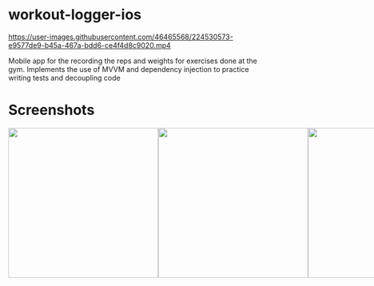 # workout-logger-ios
https://user-images.githubusercontent.com/46465568/224530573-e9577de9-b45a-467a-bdd6-ce4f4d8c9020.mp4

Mobile app for the recording the reps and weights for exercises done at the gym.
Implements the use of MVVM and dependency injection to practice writing tests and decoupling code

# Screenshots
<div style="display: flex">
<img src="https://user-images.githubusercontent.com/46465568/213953224-8cbc724a-0b6f-4e1f-aaee-d29cba2cc87e.PNG" width="300" />
<img src="https://user-images.githubusercontent.com/46465568/213953228-33dfc420-eaa4-45b3-9fce-3c2360435c73.PNG" width="300" />
<img src="https://user-images.githubusercontent.com/46465568/213953227-fb3025c8-fe84-4b14-9fee-294fe9db6509.PNG" width="300" />

</div>




